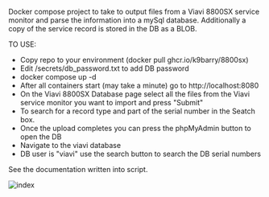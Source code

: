 Docker compose project to take to output files from a Viavi 8800SX service monitor
and parse the information into a mySql database. Additionally a copy of the 
service record is stored in the DB as a BLOB.

TO USE: 
- Copy repo to your environment (docker pull ghcr.io/k9barry/8800sx)
- Edit /secrets/db_password.txt to add DB password
- docker compose up -d
- After all containers start (may take a minute) go to http://localhost:8080
- On the Viavi 8800SX Database page select all the files from the Viavi service monitor 
you want to import and press "Submit"
- To search for a record type and part of the serial number in the Seatch box.
- Once the upload completes you can press the phpMyAdmin button to open the DB
- Navigate to the viavi database
- DB user is "viavi" use the search button to search the DB serial numbers

See the  documentation written into script.

![index](https://github.com/k9barry/8800SX/assets/16656369/0c9ba0b5-dd22-4f9d-a76a-404b8d11aaaa)
